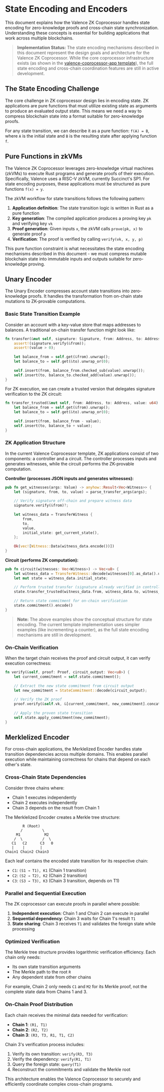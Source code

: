 # State Encoding and Encoders

This document explains how the Valence ZK Coprocessor handles state encoding for zero-knowledge proofs and cross-chain state synchronization. Understanding these concepts is essential for building applications that work across multiple blockchains.

> **Implementation Status:** The state encoding mechanisms described in this document represent the design goals and architecture for the Valence ZK Coprocessor. While the core coprocessor infrastructure exists (as shown in the [valence-coprocessor-app template](https://github.com/timewave-computer/valence-coprocessor-app)), the full state encoding and cross-chain coordination features are still in active development.

## The State Encoding Challenge

The core challenge in ZK coprocessor design lies in encoding state. ZK applications are pure functions that must utilize existing state as arguments to produce an evaluated output state. This means we need a way to compress blockchain state into a format suitable for zero-knowledge proofs.

For any state transition, we can describe it as a pure function: `f(A) = B`, where `A` is the initial state and `B` is the resulting state after applying function `f`.

## Pure Functions in zkVMs

The Valence ZK Coprocessor leverages zero-knowledge virtual machines (zkVMs) to execute Rust programs and generate proofs of their execution. Specifically, Valence uses a RISC-V zkVM, currently Succinct's SP1. For state encoding purposes, these applications must be structured as pure functions `f(x) = y`.

The zkVM workflow for state transitions follows the following pattern:

1. **Application definition**: The state transition logic is written in Rust as a pure function
2. **Key generation**: The compiled application produces a proving key `pk` and verifying key `vk`
3. **Proof generation**: Given inputs `x`, the zkVM calls `prove(pk, x)` to generate proof `p`
4. **Verification**: The proof is verified by calling `verify(vk, x, y, p)`

This pure function constraint is what necessitates the state encoding mechanisms described in this document - we must compress mutable blockchain state into immutable inputs and outputs suitable for zero-knowledge proving.

## Unary Encoder

The Unary Encoder compresses account state transitions into zero-knowledge proofs. It handles the transformation from on-chain state mutations to ZK-provable computations.

### Basic State Transition Example

Consider an account with a key-value store that maps addresses to balances. A traditional on-chain transfer function might look like:

```rust
fn transfer(&mut self, signature: Signature, from: Address, to: Address, value: u64) {
    assert!(signature.verify(&from));
    assert!(value > 0);
    
    let balance_from = self.get(&from).unwrap();
    let balance_to = self.get(&to).unwrap_or(0);
    
    self.insert(from, balance_from.checked_sub(value).unwrap());
    self.insert(to, balance_to.checked_add(value).unwrap());
}
```

For ZK execution, we can create a trusted version that delegates signature verification to the ZK circuit:

```rust
fn transfer_trusted(&mut self, from: Address, to: Address, value: u64) {
    let balance_from = self.get(&from).unwrap();
    let balance_to = self.get(&to).unwrap_or(0);
    
    self.insert(from, balance_from - value);
    self.insert(to, balance_to + value);
}
```

### ZK Application Structure

In the current Valence Coprocessor template, ZK applications consist of two components: a controller and a circuit. The controller processes inputs and generates witnesses, while the circuit performs the ZK-provable computation.

**Controller (processes JSON inputs and generates witnesses):**
```rust
pub fn get_witnesses(args: Value) -> anyhow::Result<Vec<Witness>> {
    let (signature, from, to, value) = parse_transfer_args(args);
    
    // Verify signature off-chain and prepare witness data
    signature.verify(&from)?;
    
    let witness_data = TransferWitness {
        from,
        to, 
        value,
        initial_state: get_current_state(),
    };
    
    Ok(vec![Witness::Data(witness_data.encode())])
}
```

**Circuit (performs ZK computation):**
```rust
pub fn circuit(witnesses: Vec<Witness>) -> Vec<u8> {
    let witness_data = TransferWitness::decode(witnesses[0].as_data().unwrap());
    let mut state = witness_data.initial_state;
    
    // Perform trusted transfer (signature already verified in controller)
    state.transfer_trusted(witness_data.from, witness_data.to, witness_data.value);
    
    // Return state commitment for on-chain verification
    state.commitment().encode()
}
```

> **Note:** The above examples show the conceptual structure for state encoding. The current template implementation uses simpler examples (like incrementing a counter), as the full state encoding mechanisms are still in development.

### On-Chain Verification

When the target chain receives the proof and circuit output, it can verify execution correctness:

```rust
fn verify(&self, proof: Proof, circuit_output: Vec<u8>) {
    let current_commitment = self.state.commitment();
    
    // Extract the new state commitment from circuit output
    let new_commitment = StateCommitment::decode(circuit_output);
    
    // Verify the ZK proof
    proof.verify(&self.vk, &[current_commitment, new_commitment].concat());
    
    // Apply the proven state transition
    self.state.apply_commitment(new_commitment);
}
```

## Merklelized Encoder

For cross-chain applications, the Merklelized Encoder handles state transition dependencies across multiple domains. This enables parallel execution while maintaining correctness for chains that depend on each other's state.

### Cross-Chain State Dependencies

Consider three chains where:
- Chain 1 executes independently 
- Chain 2 executes independently
- Chain 3 depends on the result from Chain 1

The Merklelized Encoder creates a Merkle tree structure:

```
        R (Root)
       /         \
     M1           M2
    /  \         /  \
   C1   C2      C3   0
   |    |       |
Chain1 Chain2 Chain3
```

Each leaf contains the encoded state transition for its respective chain:
- `C1`: `(S1 → T1), K1` (Chain 1 transition)
- `C2`: `(S2 → T2), K2` (Chain 2 transition) 
- `C3`: `(S3 → T3), K3` (Chain 3 transition, depends on T1)

### Parallel and Sequential Execution

The ZK coprocessor can execute proofs in parallel where possible:

1. **Independent execution**: Chain 1 and Chain 2 can execute in parallel
2. **Sequential dependency**: Chain 3 waits for Chain 1's result `T1`
3. **State sharing**: Chain 3 receives `T1` and validates the foreign state while processing

### Optimized Verification

The Merkle tree structure provides logarithmic verification efficiency. Each chain only needs:

- Its own state transition arguments
- The Merkle path to the root `R`
- Any dependent state from other chains

For example, Chain 2 only needs `C1` and `M2` for its Merkle proof, not the complete state data from Chains 1 and 3.

### On-Chain Proof Distribution

Each chain receives the minimal data needed for verification:

- **Chain 1**: `(R1, T1)`
- **Chain 2**: `(R2, T2)` 
- **Chain 3**: `(R3, T3, R1, T1, C2)`

Chain 3's verification process includes:
1. Verify its own transition: `verify(R3, T3)`
2. Verify the dependency: `verify(R1, T1)`
3. Query the foreign state: `query(T1)`
4. Reconstruct the commitments and validate the Merkle root

This architecture enables the Valence Coprocessor to securely and efficiently coordinate complex cross-chain programs. 